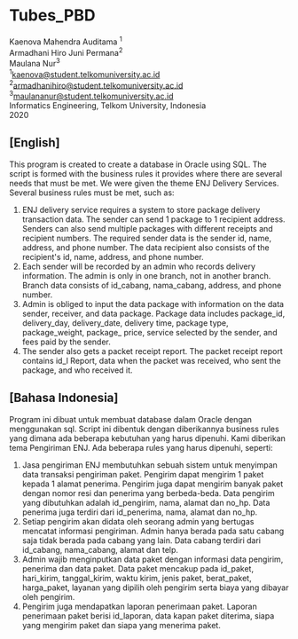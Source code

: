 
# Tubes_PBD
Kaenova Mahendra Auditama <sup>1</sup><br>
Armadhani Hiro Juni Permana<sup>2</sup><br>
Maulana Nur<sup>3</sup><br>
<sup>1</sup>kaenova@student.telkomuniversity.ac.id<br>
<sup>2</sup>armadhanihiro@student.telkomuniversity.ac.id<br>
<sup>3</sup>maulananur@student.telkomuniversity.ac.id<br>
Informatics Engineering, Telkom University, Indonesia<br>
2020

## [English]

This program is created to create a database in Oracle using SQL. The script is formed with the business rules it provides where there are several needs that must be met. We were given the theme ENJ Delivery Services. Several business rules must be met, such as: 

1. ENJ delivery service requires a system to store package delivery transaction data. The sender can send 1 package to 1 recipient address. Senders can also send multiple packages with different receipts and recipient numbers. The required sender data is the sender id, name, address, and phone number. The data recipient also consists of the recipient's id, name, address, and phone number. 
2. Each sender will be recorded by an admin who records delivery information. The admin is only in one branch, not in another branch. Branch data consists of id_cabang, nama_cabang, address, and phone number.
3. Admin is obliged to input the data package with information on the data sender, receiver, and data package. Package data includes package_id, delivery_day, delivery_date, delivery time, package type, package_weight, package_ price, service selected by the sender, and fees paid by the sender.
4. The sender also gets a packet receipt report. The packet receipt report contains id_l Report, data when the packet was received, who sent the package, and who received it. 


## [Bahasa Indonesia]

Program ini dibuat untuk membuat database dalam Oracle dengan menggunakan sql. Script ini dibentuk dengan diberikannya business rules yang dimana ada beberapa kebutuhan yang harus dipenuhi. Kami diberikan tema Pengiriman ENJ. Ada beberapa rules yang harus dipenuhi, seperti:

1.  Jasa pengiriman ENJ membutuhkan sebuah sistem untuk menyimpan data transaksi pengiriman paket. Pengirim dapat mengirim 1 paket kepada 1 alamat penerima. Pengirim juga dapat mengirim banyak paket dengan nomor resi dan penerima yang berbeda-beda. Data pengirim yang dibutuhkan adalah id_pengirim, nama, alamat dan no_hp. Data penerima juga terdiri dari id_penerima, nama, alamat dan no_hp.
2.  Setiap pengirim akan didata oleh seorang admin yang bertugas mencatat informasi pengiriman. Admin hanya berada pada satu cabang saja tidak berada pada cabang yang lain. Data cabang terdiri dari id_cabang, nama_cabang, alamat dan telp.
3.  Admin wajib menginputkan data paket dengan informasi data pengirim, penerima dan data paket. Data paket mencakup pada id_paket, hari_kirim, tanggal_kirim, waktu kirim, jenis paket, berat_paket, harga_paket, layanan yang dipilih oleh pengirim serta biaya yang dibayar oleh pengirim.
4.  Pengirim juga mendapatkan laporan penerimaan paket. Laporan penerimaan paket berisi id_laporan, data kapan paket diterima, siapa yang mengirim paket dan siapa yang menerima paket.
